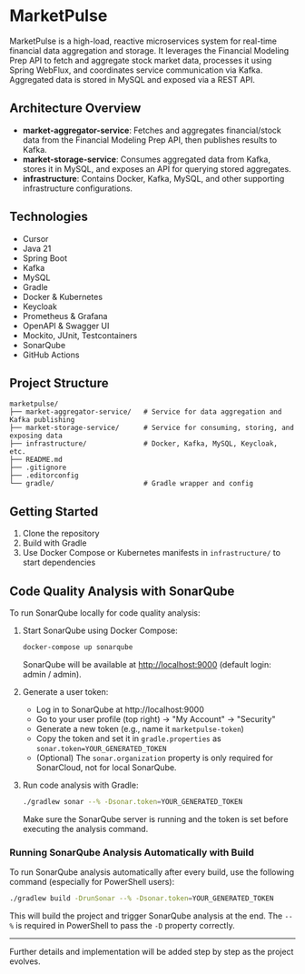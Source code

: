 # MarketPulse

MarketPulse is a high-load, reactive microservices system for real-time financial data aggregation and storage. It leverages the Financial Modeling Prep API to fetch and aggregate stock market data, processes it using Spring WebFlux, and coordinates service communication via Kafka. Aggregated data is stored in MySQL and exposed via a REST API.

## Architecture Overview

- **market-aggregator-service**: Fetches and aggregates financial/stock data from the Financial Modeling Prep API, then publishes results to Kafka.
- **market-storage-service**: Consumes aggregated data from Kafka, stores it in MySQL, and exposes an API for querying stored aggregates.
- **infrastructure**: Contains Docker, Kafka, MySQL, and other supporting infrastructure configurations.

## Technologies
- Cursor
- Java 21
- Spring Boot
- Kafka
- MySQL
- Gradle
- Docker & Kubernetes
- Keycloak
- Prometheus & Grafana
- OpenAPI & Swagger UI
- Mockito, JUnit, Testcontainers
- SonarQube
- GitHub Actions

## Project Structure

```
marketpulse/
├── market-aggregator-service/   # Service for data aggregation and Kafka publishing
├── market-storage-service/      # Service for consuming, storing, and exposing data
├── infrastructure/              # Docker, Kafka, MySQL, Keycloak, etc.
├── README.md
├── .gitignore
├── .editorconfig
└── gradle/                      # Gradle wrapper and config
```

## Getting Started

1. Clone the repository
2. Build with Gradle
3. Use Docker Compose or Kubernetes manifests in `infrastructure/` to start dependencies

## Code Quality Analysis with SonarQube

To run SonarQube locally for code quality analysis:

1. Start SonarQube using Docker Compose:

   ```sh
   docker-compose up sonarqube
   ```

   SonarQube will be available at [http://localhost:9000](http://localhost:9000) (default login: admin / admin).

2. Generate a user token:
   - Log in to SonarQube at http://localhost:9000
   - Go to your user profile (top right) → "My Account" → "Security"
   - Generate a new token (e.g., name it `marketpulse-token`)
   - Copy the token and set it in `gradle.properties` as `sonar.token=YOUR_GENERATED_TOKEN`
   - (Optional) The `sonar.organization` property is only required for SonarCloud, not for local SonarQube.

3. Run code analysis with Gradle:

   ```sh
   ./gradlew sonar --% -Dsonar.token=YOUR_GENERATED_TOKEN
   ```

   Make sure the SonarQube server is running and the token is set before executing the analysis command.

### Running SonarQube Analysis Automatically with Build

To run SonarQube analysis automatically after every build, use the following command (especially for PowerShell users):

```sh
./gradlew build -DrunSonar --% -Dsonar.token=YOUR_GENERATED_TOKEN
```

This will build the project and trigger SonarQube analysis at the end. The `--%` is required in PowerShell to pass the `-D` property correctly.

---

Further details and implementation will be added step by step as the project evolves. 

